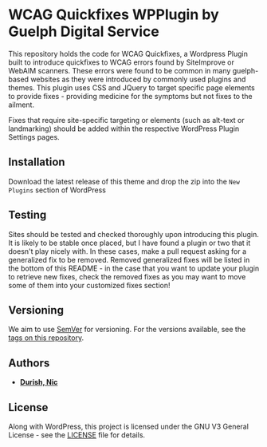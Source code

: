 # WCAG Quickfixes WPPlugin by Guelph Digital Service
This repository holds the code for WCAG Quickfixes, a Wordpress Plugin built to introduce quickfixes to WCAG errors found by SiteImprove or WebAIM scanners. These errors were found to be common in many guelph-based websites as they were introduced by commonly used plugins and themes. This plugin uses CSS and JQuery to target specific page elements to provide fixes - providing medicine for the symptoms but not fixes to the ailment.

Fixes that require site-specific targeting or elements (such as alt-text or landmarking) should be added within the respective WordPress Plugin Settings pages.

## Installation
Download the latest release of this theme and drop the zip into the `New Plugins` section of WordPress

## Testing
Sites should be tested and checked thoroughly upon introducing this plugin. It is likely to be stable once placed, but I have found a plugin or two that it doesn't play nicely with. In these cases, make a pull request asking for a generalized fix to be removed. Removed generalized fixes will be listed in the bottom of this README - in the case that you want to update your plugin to retrieve new fixes, check the removed fixes as you may want to move some of them into your customized fixes section!

## Versioning
We aim to use [SemVer](http://semver.org/) for versioning. For the versions available, see the [tags on this repository](https://github.com/Guelph-Digital-Service/gds-wcag-quickfixes/tags).

## Authors

* **[Durish, Nic](https://nicdurish.ca)**

## License
Along with WordPress, this project is licensed under the GNU V3 General License - see the [LICENSE](LICENSE) file for details.
